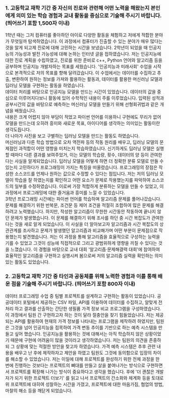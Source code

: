 ### 1. 고등학교 재학 기간 중 자신의 진로와 관련해 어떤 노력을 해왔는지 본인에게 의미 있는 학습 경험과 교내 활동을 중심으로 기술해 주시기 바랍니다. (띄어쓰기 포함 1,500자 이내)  
 1학년 때는 그저 컴퓨터를 좋아하던 아이로 다양한 활동을 체험하고 저에게 적합한 분야가 무엇일까 탐색하였습니다. 
이 과정에서 컴퓨터가 진출할 수 있는 분야가 매우 많다는 것을 알게 되고제 진로에 대해 고민하는 시간을 보냈습니다. 
2학년이 되었을 때 인공지능의 가능성과 발전 가능성에 대해 논하는 인터넷 글을 접하였습니다. 
저는 인공지능에 대한 진로 계획을 수립하였고, 진로를 위한 준비로 c++, Python 언어와 알고리즘 등을 공부하며 인공지능 개발자하는 목표를 세웠습니다. 
 '인공지능과 미래사회' 수업을 시작으로 본격적으로 저의 목표를 향해 달려갔습니다. 
이 수업에서는 데이터를 수집하고 추출, 변환하여 원하는 정보를 가져와 활용하는 활동과, 데이터를 활용한 머신러닝 모델과 딥러닝 모델을 구현하는 활동을 하였습니다.  
데이터 처리를 바탕으로 인공지능 모델을 만드는 시간이 있었습니다. 데이터의 값을 중심으로 이루어지다보니 활동에 있어 수학적인 내용이 주를 이루었습니다. 
입력된 성적과 공부시간의 값을 바탕으로 예측하는 머신러닝 모델을 만들기 위해 선형회귀법과 같은 개념을 배웠습니다.  
내용은 크게 어렵지 않아 부담이 적었고 파이썬 언어를 이용하니 구현에도 무리가 없어 모델을 만드는데 오히려 흥미와 새로운 목표, 아이디어를 생각하는 의미있는 활동이란 생각도듭니다.   
더 나아가 사진을 보고 구별하는 딥러닝 모델을 만드는 활동도 하였습니다.  
머신러닝과 다른 학습 방법으로 오차 역전파 등의 작동 원리를 배우고, 딥러닝 모델의 문제점인 과적합이 어떤 영향을 미치는지 학습하였습니다. 
신기하게도 딥러닝 모델은 실행할 때마다 다른 결과를 보여주었거, 이는 모델의 학습량, 횟수, 데이터의 양 등이 관여한다는 사실을 알게되었습니다. 
딥러닝 모델을 어떻게 하면 더 정확한 분류 모델로 만들 수 있는지 고민하다가 프로그래밍이 가지는 특징을 떠올렸습니다.
프로그래밍의 장점은 작성한 소스코드를 언제나 원하는 값으로 수정할 수 있다는 점입니다. 
저는 저의 딥러닝 모델이 학습을 잘 하였는지를 확인하고 어떤 요소가 문제로 작용했는지를 파악하여 소스코드의 일부를 수정하였습니다. 
이로써 가장 적합하게 분류하는 모델을 만들 수 있었고, 이 과정에서 프로그래밍에 대한 즐거움과 흥미를 느낄 수 있었습니다.  
 3학년 프로그래밍 시간에는 파이썬 언어를 학습하며 알고리즘 문제를 풀어나갔습니다. 
문제를 해결하기 위한 반복문, 조건문 등 제어 조건을 적절히 조합하여 많은 문제를 해결하려고 노력했습니다. 
하지만, 작성한 알고리즘이 무한한 시간동안 작동하여 끝나지 않던 문제가 발생했습니다. 
이 문제를 해결하기 위해 조사를 하던 중 시간 복잡도가 관여한다는 것을 새로 알게 되었습니다. 
이 사실을 더 알아보고자 알고리즘과 시간 복잡도의 상관관계를 조사하고 문제가 발생했던 알고리즘과 비교해가며 어떤 부분이 문제점으로 작용했는지 발견했습니다. 
저는 이 과정을 통해 알고리즘을 효율적으로 구성하는 능력을 기를 수 있었고 그것이 성능에 직접적으로 그리고 광범위하게 영향을 끼칠 수 있다는 것을 느꼈습니다. 
이 경험을 바탕으로 교내 대회 '알고리즘·문제해결력 대회'에 참여하여 효율적인 알고리즘을 구현하고 실행시켜 봄으로써 저의 알고리즘 실력을 확인하는 의미있는 활동도 있었습니다. 

### 2. 고등학교 재학 기간 중 타인과 공동체를 위해 노력한 경험과 이를 통해 배운 점을 기술해 주시기 바랍니다. (띄어쓰기 포함 800자 이내)  
 데이터 프로그래밍 수업 중 팀별 프로젝트를 설계하고 구현하는 활동이 있었습니다. 
공공데이터 포털에서 제공하는 CSV 파일, API를 이용하여 데이터를 수집하고, 알맞게 전처리 하고 결과를 산출하는 간단한 생필품 가격 정보 비교 프로그램을 구성하였습니다. 
이 과정에서 팀원 간 구현하고자 하는 것이 달라 절충안을 찾기 힘들었습니다. 
저는 제공되는 API를 활용하여 현재의 가격 정보를 나타내는 프로그램을 제작하려 하였지만, 팀원은 그것을 넘어 인공지능을 접목하여 가격 변동 추이를 기반으로 하는 예측 시스템을 만들고 싶어 했습니다. 
인공지능을 활용하는 것에 대해서는 아직 학습하지 않은 상황이었기 때문에 구현에 어려움이 많을 것이라고 생각하였습니다. 
저는 팀원의 의견을 존중하되 그 상황에 맞는 적절한 방안을 찾고자 하였습니다. 
가격 예측 시스템은 추후 관련 내용을 배우고 난 후에 제작하자고 제안을 하였고 팀원도 그것에 동의함으로 입장의 차이를 해소할 수 있었습니다. 
저는 이일에 대해 프로젝트를 완성하기 위한 전체 과정을 한 번에 진행하는 것보다는 프로젝트의 뼈대를 만들고 살을 붙여나가는 방식으로 구현하면서 프로젝트를 확장해 나가는 방식이 중요하다고 생각을 했습니다. 
후에 '더 괜찮은 개발자가 되기 위한 프로젝트 더보기' 를 읽고 나서 프로젝트의 간소화와 체계화 등을 토대로 위 프로젝트에 대히여 성찰하는 시간을 가졌고, 프로젝트에 대한 마음가짐, 협업의 방법, 마찰의 해소 등을 깨닫게 되었습니다.

